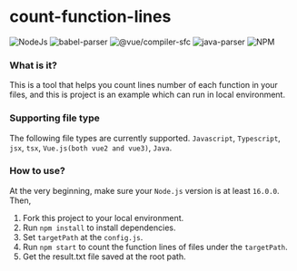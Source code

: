 # count-function-lines

![NodeJs](https://img.shields.io/badge/NodeJS-%5E16.0.0-green)
![babel-parser](https://img.shields.io/badge/%40babel%2Fparser-%5E7.22.5-blue)
![@vue/compiler-sfc](https://img.shields.io/badge/%40vue%2Fcompiler--sfc-%5E3.3.4-brightgreen)
![java-parser](https://img.shields.io/badge/java--parser-%5E2.0.4-orange)
![NPM](https://img.shields.io/npm/l/express)


### What is it?
This is a tool that helps you count lines number of each function in your files, and this is project is an example which can run in local environment.

### Supporting file type
The following file types are currently supported.
`Javascript`, `Typescript`, `jsx`, `tsx`, `Vue.js(both vue2 and vue3)`, `Java`.

### How to use?
At the very beginning, make sure your `Node.js` version is at least `16.0.0`. Then,
1. Fork this project to your local environment.
2. Run `npm install` to install dependencies.
3. Set `targetPath` at the `config.js`.
4. Run `npm start` to count the function lines of files under the `targetPath`.
5. Get the result.txt file saved at the root path.
